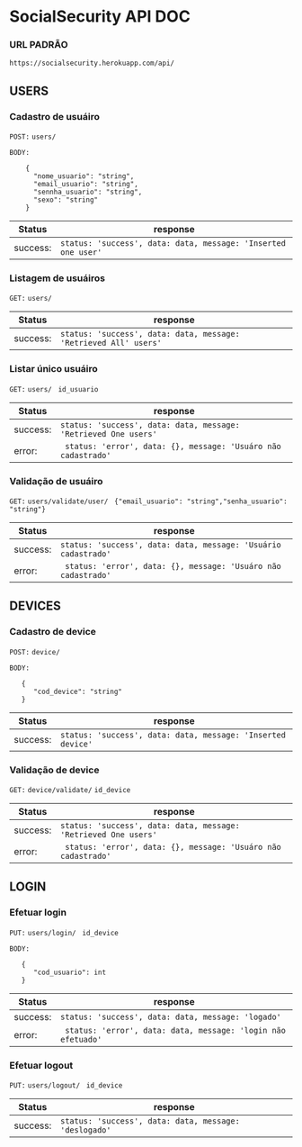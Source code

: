 # SocialSecurity API DOC

### URL PADRÃO
```
https://socialsecurity.herokuapp.com/api/
```



## USERS

### Cadastro de usuáiro
``` POST: ``` ```users/ ``` 

``` BODY: ``` 
```console
    {
      "nome_usuario": "string",
      "email_usuario": "string",
      "sennha_usuario": "string",
      "sexo": "string"
    }
```

| Status   | response |
| -------- | ----------- |
| success: | ```status: 'success', data: data, message: 'Inserted one user' ```|    

 
### Listagem de usuáiros
``` GET: ``` ```users/ ```

| Status   | response |
| -------- | ----------- |
| success: | ```status: 'success', data: data, message: 'Retrieved All' users' ```|    


### Listar único usuáiro
``` GET: ``` ```users/ ``` ```id_usuario ```

| Status   | response |
| -------- | ----------- |
| success: | ```status: 'success', data: data, message: 'Retrieved One users' ```|    
| error: | ``` status: 'error', data: {}, message: 'Usuáro não cadastrado'``` |


### Validação de usuáiro
``` GET: ``` ```users/validate/user/ ``` ```{"email_usuario": "string","senha_usuario": "string"} ```

| Status   | response |
| -------- | ----------- |
| success: | ```status: 'success', data: data, message: 'Usuário cadastrado' ```|    
| error: | ``` status: 'error', data: {}, message: 'Usuáro não cadastrado'``` |



## DEVICES

### Cadastro de device
``` POST: ``` ```device/ ``` 

``` BODY: ``` 
```console
   {
      "cod_device": "string"
   }
```

| Status   | response |
| -------- | ----------- |
| success: | ```status: 'success', data: data, message: 'Inserted device' ```|    


### Validação de device
``` GET: ``` ```device/validate/``` ```id_device ```

| Status   | response |
| -------- | ----------- |
| success: | ```status: 'success', data: data, message: 'Retrieved One users' ```|    
| error: | ``` status: 'error', data: {}, message: 'Usuáro não cadastrado'``` |



## LOGIN


### Efetuar login
``` PUT: ``` ```users/login/ ``` ```id_device ```

``` BODY: ``` 
```console
   {
      "cod_usuario": int
   }
```

| Status   | response |
| -------- | ----------- |
| success: | ```status: 'success', data: data, message: 'logado' ```|    
| error: | ``` status: 'error', data: data, message: 'login não efetuado'``` |


### Efetuar logout
``` PUT: ``` ```users/logout/ ``` ```id_device ```

| Status   | response |
| -------- | ----------- |
| success: | ```status: 'success', data: data, message: 'deslogado' ```|    

